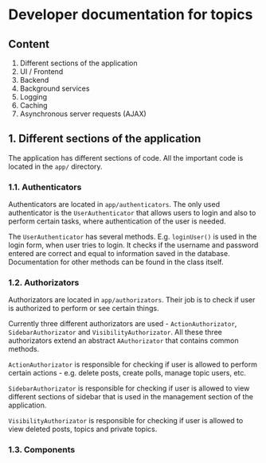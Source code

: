 # Developer documentation for topics
## Content
1. Different sections of the application
2. UI / Frontend
3. Backend
4. Background services
5. Logging
6. Caching
7. Asynchronous server requests (AJAX)

## 1. Different sections of the application
The application has different sections of code. All the important code is located in the `app/` directory.

### 1.1. Authenticators
Authenticators are located in `app/authenticators`. The only used authenticator is the `UserAuthenticator` that allows users to login and also to perform certain tasks, where authentication of the user is needed.

The `UserAuthenticator` has several methods. E.g. `loginUser()` is used in the login form, when user tries to login. It checks if the username and password entered are correct and equal to information saved in the database. Documentation for other methods can be found in the class itself.

### 1.2. Authorizators
Authorizators are located in `app/authorizators`. Their job is to check if user is authorized to perform or see certain things.

Currently three different authorizators are used - `ActionAuthorizator`, `SidebarAuthorizator` and `VisibilityAuthorizator`. All these three authorizators extend an abstract `AAuthorizator` that contains common methods.

`ActionAuthorizator` is responsible for checking if user is allowed to perform certain actions - e.g. delete posts, create polls, manage topic users, etc.

`SidebarAuthorizator` is responsible for checking if user is allowed to view different sections of sidebar that is used in the management section of the application.

`VisibilityAuthorizator` is responsible for checking if user is allowed to view deleted posts, topics and private topics.

### 1.3. Components